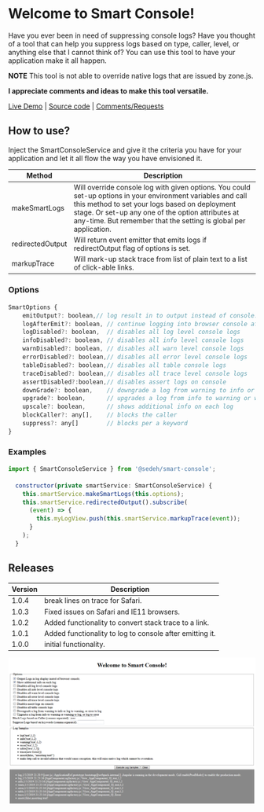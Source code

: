 # Welcome to Smart Console!

Have you ever been in need of suppressing console logs? Have you thought of a tool that can help you suppress logs based on type, caller, level, or anything else that I cannot think of? 
You can use this tool to have your application make it all happen. 

**NOTE** This tool is not able to override native logs that are issued by zone.js.

**I appreciate comments and ideas to make this tool versatile.**

[Live Demo](https://smart-console.stackblitz.io) | [Source code](https://github.com/msalehisedeh/smart-console/tree/master/src/app) | [Comments/Requests](https://github.com/msalehisedeh/smart-console/issues)

## How to use?
Inject the SmartConsoleService and give it the criteria you have for your application and let it all flow the way you have envisioned it.

| Method           | Description                                                          |
|------------------|----------------------------------------------------------------------|
| makeSmartLogs    | Will override console log with given options. You could set-up options in your environment variables and call this method to set your logs based on deployment stage. Or set-up any one of the option attributes at any-time. But remember that the setting is global per application. |
| redirectedOutput | Will return event emitter that emits logs if redirectOutput flag of options is set. |
| markupTrace      | Will mark-up stack trace from list of plain text to a list of click-able links.        |


### Options
```javascript
SmartOptions {
	emitOutput?: boolean,// log result in to output instead of console.
	logAfterEmit?: boolean, // continue logging into browser console after emitting the log
	logDisabled?: boolean,  // disables all log level console logs
	infoDisabled?: boolean, // disables all info level console logs
	warnDisabled?: boolean, // disables all warn level console logs
	errorDisabled?: boolean,// disables all error level console logs
	tableDisabled?: boolean,// disables all table console logs
	traceDisabled?: boolean,// disables all trace level console logs
	assertDisabled?:boolean,// disables assert logs on console
	downGrade?: boolean,    // downgrade a log from warning to info or log to warning, or error to log.
	upgrade?: boolean,      // upgrades a log from info to warning or warning to log, or log to error
	upscale?: boolean,      // shows additional info on each log
	blockCaller?: any[],    // blocks the caller
	suppress?: any[]        // blocks per a keyword
}
```

### Examples
```javascript
import { SmartConsoleService } from '@sedeh/smart-console';

  constructor(private smartService: SmartConsoleService) {
    this.smartService.makeSmartLogs(this.options);
    this.smartService.redirectedOutput().subscribe(
      (event) => {
        this.myLogView.push(this.smartService.markupTrace(event));
      }
    );
  }

```

## Releases

| Version | Description                                                          |
|---------|----------------------------------------------------------------------|
|1.0.4    | break lines on trace for Safari.                                     |
|1.0.3    | Fixed issues on Safari and IE11 browsers.                            |
|1.0.2    | Added functionality to convert stack trace to a link.                |
|1.0.1    | Added functionality to log to console after emitting it.             |
|1.0.0    | initial functionality.                                               |


![alt text](https://raw.githubusercontent.com/msalehisedeh/smart-console/master/sample.png  "What you would see when a smart-console sampler is used")
